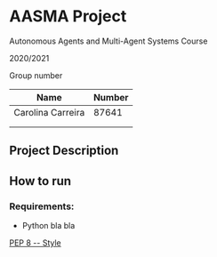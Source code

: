 # AASMA Project

Autonomous Agents and Multi-Agent Systems Course

2020/2021

Group number

| Name              | Number |
| ----------------- | ------ |
| Carolina Carreira | 87641  |
|                   |        |
|                   |        |

## Project Description

## How to run

### Requirements:

- Python bla bla

[PEP 8 -- Style](https://www.python.org/dev/peps/pep-0008/)
